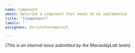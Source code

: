 ```yaml
---
name: Component
about: Describe a component that needs to be implemented
title: "[Component]"
labels: ''
assignees: christofvermeersch

---
```


_(This is an internal issue submitted by the MacaulayLab team)_
